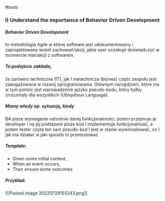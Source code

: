 #tools 

### I) Understand the importance of Behavior Driven Development 

##### Behavior Driven Development
to metodologia Agile w której software jest udokumentowany i zaprojektowany wokół zachowań/akcji, jakie user oczekuje doświadczyć w momencie interakcji z softwarem. 

##### To podejście zakłada, 
że zarówno techniczna (IT), jak I nietechnicza (biznes) część zespołu jest zaangażowana w rozwój oprogramowania. Głównym narzędziem, które ma w tym pomóc jest wprowadzenie języka pseudo-kodu, który byłby zrozumiały dla wszystkich (Ubiquitous Language). 

##### Mamy wtedy np. sytuację, kiedy 
BA pisze wymaganie odnośnie danej funkcjonalności, potem przejmuje je developer I na jej podstawie pisze kod I implementuje funkcjonalność, a potem tester czyta ten sam pseudo-kod I jest w stanie wywnioskować, co I jak ma działać w jaki sposób to przetestować 

##### Template: 
- Given some initial context, 
- When an event occurs, 
- Then ensure some outcomes 

##### Przykład: 

![[Pasted image 20220729155243.png]] 
